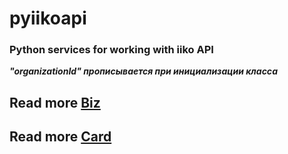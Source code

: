 # pyiikoapi

### Python services for working with iiko API
**_"organizationId" прописывается при инициализации класса_**
## Read more [Biz](./biz/readme.md)

## Read more [Card](./card/readme.md)

